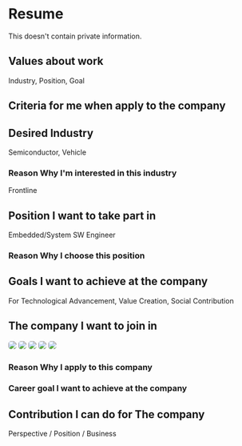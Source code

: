# Resume
This doesn't contain private information.

## Values about work

Industry, Position, Goal

## Criteria for me when apply to the company


## Desired Industry

Semiconductor, Vehicle

### Reason Why I'm interested in this industry

Frontline

## Position I want to take part in

Embedded/System SW Engineer

### Reason Why I choose this position

## Goals I want to achieve at the company

For Technological Advancement, Value Creation, Social Contribution

## The company I want to join in

<p>
<img src="https://img.shields.io/badge/Samsung Electronics-1428A0?style=for-the-badge&logo=Samsung&logoColor=white" style="border-radius:5px"/>
<img src="https://img.shields.io/badge/Hyundai Autoever-002C5E?style=for-the-badge&logo=Hyundai&logoColor=white" style="border-radius:5px"/>
<img src="https://img.shields.io/badge/SK Telecom-DD0700?style=for-the-badge&logoColor=white" style="border-radius:5px"/>
<img src="https://img.shields.io/badge/LG Electronics-A50034?style=for-the-badge&logo=LG&logoColor=white" style="border-radius:5px"/>
<img src="https://img.shields.io/badge/DEEPX-007CFF?style=for-the-badge&logoColor=white" style="border-radius:5px"/>
</p>

### Reason Why I apply to this company

### Career goal I want to achieve at the company

## Contribution I can do for The company

Perspective / Position / Business 
